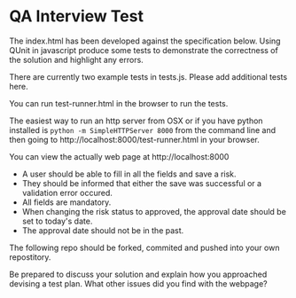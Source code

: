 QA Interview Test
====================

The index.html has been developed against the specification below. Using QUnit in javascript produce some tests to demonstrate the correctness of the solution and highlight any errors.

There are currently two example tests in tests.js. Please add additional tests here.

You can run test-runner.html in the browser to run the tests.

The easiest way to run an http server from OSX or if you have python installed is ```python -m SimpleHTTPServer 8000``` from the command line and then going to http://localhost:8000/test-runner.html in your browser.

You can view the actually web page at http://localhost:8000

* A user should be able to fill in all the fields and save a risk.
* They should be informed that either the save was successful or a validation error occured.
* All fields are mandatory.
* When changing the risk status to approved, the approval date should be set to today's date.
* The approval date should not be in the past.

The following repo should be forked, commited and pushed into your own repostitory.

Be prepared to discuss your solution and explain how you approached devising a test plan.
What other issues did you find with the webpage?
